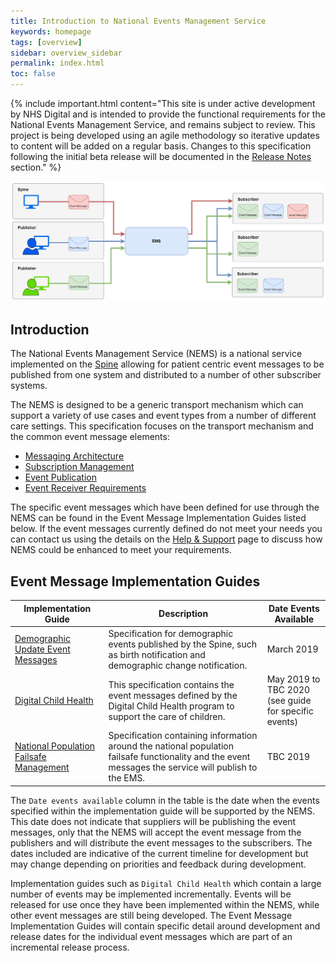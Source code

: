 ```yaml
---
title: Introduction to National Events Management Service
keywords: homepage
tags: [overview]
sidebar: overview_sidebar
permalink: index.html
toc: false
---
```


{% include important.html content="This site is under active development by NHS Digital and is intended to provide the functional requirements for the National Events Management Service, and remains subject to review. This project is being developed using an agile methodology so iterative updates to content will be added on a regular basis. Changes to this specification following the initial beta release will be documented in the [Release Notes](overview_release_notes.html) section." %}


<a href="images/overview/overview_message_diagram.png" target="_blank"><img src="images/overview/overview_message_diagram.png"></a>


## Introduction

The National Events Management Service (NEMS) is a national service implemented on the [Spine](https://digital.nhs.uk/services/spine) allowing for patient centric event messages to be published from one system and distributed to a number of other subscriber systems.


The NEMS is designed to be a generic transport mechanism which can support a variety of use cases and event types from a number of different care settings. This specification focuses on the transport mechanism and the common event message elements:

- [Messaging Architecture](explore_msg_architecture_overview.html)
- [Subscription Management](explore_subscriptions.html)
- [Event Publication](publication_publish.html)
- [Event Receiver Requirements](receiver_requirements.html) 

The specific event messages which have been defined for use through the NEMS can be found in the Event Message Implementation Guides listed below. If the event messages currently defined do not meet your needs you can contact us using the details on the [Help & Support](support_contact.html) page to discuss how NEMS could be enhanced to meet your requirements.

## Event Message Implementation Guides

| Implementation Guide | Description | Date Events Available |
| --- | --- | --- |
| [Demographic Update Event Messages](https://developer.nhs.uk/apis/demographicupdates-120-rc/) | Specification for demographic events published by the Spine, such as birth notification and demographic change notification. | March 2019 |
| [Digital Child Health](https://developer.nhs.uk/apis/dch-beta/) | This specification contains the event messages defined by the Digital Child Health program to support the care of children. | May 2019 to<br/>TBC 2020<br/>(see guide for specific events) |
| [National Population Failsafe Management](https://developer.nhs.uk/apis/npfm-beta/) | Specification containing information around the national population failsafe functionality and the event messages the service will publish to the EMS. | TBC 2019 |

The `Date events available` column in the table is the date when the events specified within the implementation guide will be supported by the NEMS. This date does not indicate that suppliers will be publishing the event messages, only that the NEMS will accept the event message from the publishers and will distribute the event messages to the subscribers. The dates included are indicative of the current timeline for development but may change depending on priorities and feedback during development.

Implementation guides such as `Digital Child Health` which contain a large number of events may be implemented incrementally. Events will be released for use once they have been implemented within the NEMS, while other event messages are still being developed. The Event Message Implementation Guides will contain specific detail around development and release dates for the individual event messages which are part of an incremental release process.

